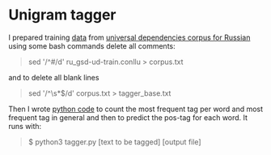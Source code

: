 # Unigram tagger
I prepared training [data](https://github.com/Veranchos/ftyers.github.io/blob/master/2018-komp-ling/practicals/Practical%204/model.tsv) from [universal dependencies corpus for Russian](https://github.com/UniversalDependencies/UD_Russian-GSD/blob/master/ru_gsd-ud-train.conllu) using some bash commands delete all comments:

>sed '/^#/d' ru_gsd-ud-train.conllu > corpus.txt

and to delete all blank lines

>sed '/^\s*$/d' corpus.txt > tagger_base.txt

Then I wrote [python code](https://github.com/Veranchos/ftyers.github.io/blob/master/2018-komp-ling/practicals/Practical%204/tagger.py) to count the most frequent tag per word and most frequent tag in general and then to predict the pos-tag for each word. It runs with:

> $ python3 tagger.py [text to be tagged] [output file]



